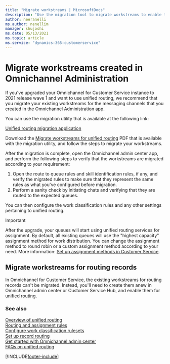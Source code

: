 ```yaml
---
title: "Migrate workstreams | MicrosoftDocs"
description: "Use the migration tool to migrate workstreams to enable them for unified routing"
author: neeranelli
ms.author: nenellim
manager: shujoshi
ms.date: 05/13/2021
ms.topic: article
ms.service: "dynamics-365-customerservice"
---
```


# Migrate workstreams created in Omnichannel Administration

If you've upgraded your Omnichannel for Customer Service instance to 2021 release wave 1 and want to use unified routing, we recommend that you migrate your existing workstreams for the messaging channels that you created in the Omnichannel Administration app.

You can use the migration utility that is available at the following link:

[Unified routing migration application](https://go.microsoft.com/fwlink/p?linkid=2161582)

Download the [Migrate workstreams for unified routing](https://go.microsoft.com/fwlink/p?linkid=2161582) PDF that is available with the migration utility, and follow the steps to migrate your workstreams.

After the migration is complete, open the Omnichannel admin center app, and perform the following steps to verify that the workstreams are migrated according to your requirement:

1. Open the route to queue rules and skill identification rules, if any, and verify the migrated rules to make sure that they represent the same rules as what you've configured before migration.
2. Perform a sanity check by initiating chats and verifying that they are routed to the expected queues.

You can then configure the work classification rules and any other settings pertaining to unified routing.

> [!IMPORTANT]
>
> After the upgrade, your queues will start using unified routing services for assignment. By default, all existing queues will use the "highest capacity" assignment method for work distribution. You can change the assignment method to round robin or a custom assignment method according to your need. More information: [Set up assignment methods in Customer Service](assignment-methods.md).

## Migrate workstreams for routing records

In Omnichannel for Customer Service, the existing workstreams for routing records can't be migrated. Instead, you'll need to create them anew in Omnichannel admin center or Customer Service Hub, and enable them for unified routing.

### See also

[Overview of unified routing](overview-unified-routing.md)  
[Routing and assignment rules](routing-workstream-queues.md)  
[Configure work classification rulesets](configure-work-classification.md)  
[Set up record routing](set-up-record-routing.md)  
[Get started with Omnichannel admin center](oc-admin-center.md)  
[FAQs on unified routing](unified-routing-faqs.md)  

[!INCLUDE[footer-include](../includes/footer-banner.md)]